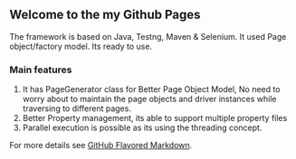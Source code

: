 ## Welcome to the my Github Pages

The framework is based on Java, Testng, Maven & Selenium. It used Page object/factory model. Its ready to use.

### Main features 

1. It has PageGenerator class  for Better Page Object Model, No need to worry about to maintain the page objects and driver instances while traversing to different pages. 
2. Better Property management, its able to support multiple property files
3. Parallel execution is possible as its using the threading concept. 




For more details see [GitHub Flavored Markdown](https://guides.github.com/features/mastering-markdown/).

